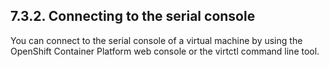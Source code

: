 ## 7.3.2. Connecting to the serial console

You can connect to the serial console of a virtual machine by using the OpenShift Container Platform web console or the virtctl command line tool.

<!-- image -->

